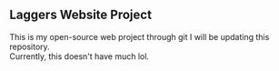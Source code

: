 ## Laggers Website Project
This is my open-source web project through git I will be updating this repository.  
Currently, this doesn't have much lol.